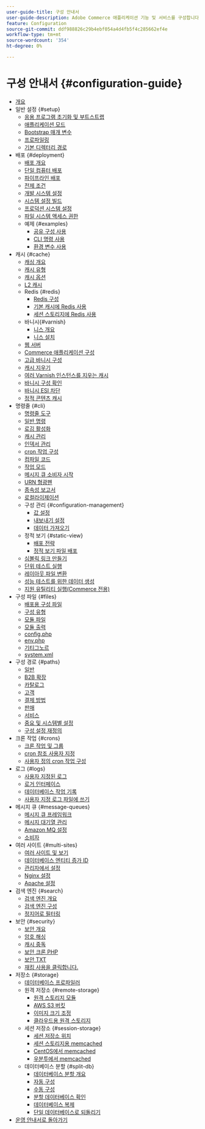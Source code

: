 ```yaml
---
user-guide-title: 구성 안내서
user-guide-description: Adobe Commerce 애플리케이션 기능 및 서비스를 구성합니다.
feature: Configuration
source-git-commit: ddf988826c29b4ebf054a4d4fb5f4c285662ef4e
workflow-type: tm+mt
source-wordcount: '354'
ht-degree: 0%

---
```



# 구성 안내서 {#configuration-guide}

+ [개요](overview.md)
+ 일반 설정 {#setup}
   + [응용 프로그램 초기화 및 부트스트랩](bootstrap/initialization.md)
   + [애플리케이션 모드](bootstrap/application-modes.md)
   + [Bootstrap 매개 변수](bootstrap/set-parameters.md)
   + [프로파일링](bootstrap/mage-profiler.md)
   + [기본 디렉터리 경로](bootstrap/mage-directory.md)
+ 배포 {#deployment}
   + [배포 개요](deployment/overview.md)
   + [단일 컴퓨터 배포](deployment/single-machine.md)
   + [파이프라인 배포](deployment/technical-details.md)
   + [전제 조건](deployment/prerequisites.md)
   + [개발 시스템 설정](deployment/development-system.md)
   + [시스템 설정 빌드](deployment/build-system.md)
   + [프로덕션 시스템 설정](deployment/production-system.md)
   + [파일 시스템 액세스 권한](deployment/file-system-permissions.md)
   + 예제 {#examples}
      + [공유 구성 사용](deployment/example-shared-configuration.md)
      + [CLI 명령 사용](deployment/example-using-cli.md)
      + [환경 변수 사용](deployment/example-environment-variables.md)
+ 캐시 {#cache}
   + [캐싱 개요](cache/caching-overview.md)
   + [캐시 유형](cache/cache-types.md)
   + [캐시 옵션](cache/cache-options.md)
   + [L2 캐시](cache/level-two-cache.md)
   + Redis {#redis}
      + [Redis 구성](cache/config-redis.md)
      + [기본 캐시에 Redis 사용](cache/redis-pg-cache.md)
      + [세션 스토리지에 Redis 사용](cache/redis-session.md)
   + 바니시{#varnish}
      + [니스 개요](cache/config-varnish.md)
      + [니스 설치](cache/config-varnish-install.md)
   + [웹 서버](cache/config-varnish-server.md)
   + [Commerce 애플리케이션 구성](cache/configure-varnish-commerce.md)
   + [고급 바니시 구성](cache/config-varnish-advanced.md)
   + [캐시 지우기](cache/use-varnish-cache.md)
   + [여러 Varnish 인스턴스를 지우는 캐시](cache/use-multiple-varnish-cache.md)
   + [바니시 구성 확인](cache/config-varnish-final.md)
   + [바니시 ESI 차단](cache/use-varnish-esi.md)
   + [정적 콘텐츠 캐시](cache/static-content-signing.md)
+ 명령줄 {#cli}
   + [명령줄 도구](cli/config-cli.md)
   + [일반 명령](cli/common-cli-commands.md)
   + [로깅 활성화](cli/enable-logging.md)
   + [캐시 관리](cli/manage-cache.md)
   + [인덱서 관리](cli/manage-indexers.md)
   + [cron 작업 구성](cli/configure-cron-jobs.md)
   + [컴파일 코드](cli/code-compiler.md)
   + [작업 모드](cli/set-mode.md)
   + [메시지 큐 소비자 시작](cli/start-message-queues.md)
   + [URN 형광펜](cli/urn-highlighter.md)
   + [종속성 보고서](cli/dependency-reports.md)
   + [로컬라이제이션](cli/localization.md)
   + 구성 관리 {#configuration-management}
      + [값 설정](cli/set-configuration-values.md)
      + [내보내기 설정](cli/export-configuration.md)
      + [데이터 가져오기](cli/import-configuration.md)
   + 정적 보기 {#static-view}
      + [배포 전략](cli/static-view-file-strategy.md)
      + [정적 보기 파일 배포](cli/static-view-file-deployment.md)
   + [심볼릭 링크 만들기](cli/create-symlinks.md)
   + [단위 테스트 실행](cli/unit-tests.md)
   + [레이아웃 파일 변환](cli/convert-layout-files.md)
   + [성능 테스트를 위한 데이터 생성](cli/generate-data.md)
   + [지원 유틸리티 실행(Commerce 전용)](cli/run-support-utilities.md)
+ 구성 파일 {#files}
   + [배포용 구성 파일](reference/deployment-files.md)
   + [구성 유형](reference/config-create-types.md)
   + [모듈 파일](reference/module-files.md)
   + [모듈 출력](reference/disable-module-output.md)
   + [config.php](reference/config-reference-configphp.md)
   + [env.php](reference/config-reference-envphp.md)
   + [기티그노르](reference/config-reference-gitignore.md)
   + [system.xml](reference/config-reference-systemxml.md)
+ 구성 경로 {#paths}
   + [일반](reference/config-reference-general.md)
   + [B2B 확장](reference/config-reference-b2b.md)
   + [카탈로그](reference/config-reference-catalog.md)
   + [고객](reference/config-reference-customers.md)
   + [결제 방법](reference/config-reference-payment.md)
   + [판매](reference/config-reference-sales.md)
   + [서비스](reference/config-reference-services.md)
   + [중요 및 시스템별 설정](reference/config-reference-sens.md)
   + [구성 설정 재정의](reference/override-config-settings.md)
+ 크론 작업 {#crons}
   + [크론 작업 및 그룹](cron/custom-cron.md)
   + [cron 참조 사용자 지정](cron/custom-cron-reference.md)
   + [사용자 정의 cron 작업 구성](cron/custom-cron-tutorial.md)
+ 로그 {#logs}
   + [사용자 지정된 로그](logs/custom-logging.md)
   + [로거 인터페이스](logs/logger-interface.md)
   + [데이터베이스 작업 기록](logs/database-activity.md)
   + [사용자 지정 로그 파일에 쓰기](logs/custom-log-files.md)
+ 메시지 큐 {#message-queues}
   + [메시지 큐 프레임워크](queues/message-queue-framework.md)
   + [메시지 대기열 관리](queues/manage-message-queues.md)
   + [Amazon MQ 설정](queues/aws-mq.md)
   + [소비자](queues/consumers.md)
+ 여러 사이트 {#multi-sites}
   + [여러 사이트 및 보기](multi-sites/ms-overview.md)
   + [데이터베이스 엔티티 증가 ID](multi-sites/change-increment-id.md)
   + [관리자에서 설정](multi-sites/ms-admin.md)
   + [Nginx 설정](multi-sites/ms-nginx.md)
   + [Apache 설정](multi-sites/ms-apache.md)
+ 검색 엔진 {#search}
   + [검색 엔진 개요](search/overview-search.md)
   + [검색 엔진 구성](search/configure-search-engine.md)
   + [정지어로 필터링](search/search-stopwords.md)
+ 보안 {#security}
   + [보안 개요](security/overview.md)
   + [암호 해싱](security/password-hashing.md)
   + [캐시 중독](security/cache-poisoning.md)
   + [보안 크론 PHP](security/secure-cron-php.md)
   + [보안 TXT](security/security-txt.md)
   + [재킹 사용을 클릭합니다.](security/xframe-options.md)
+ 저장소 {#storage}
   + [데이터베이스 프로파일러](storage/db-profiler.md)
   + 원격 저장소 {#remote-storage}
      + [원격 스토리지 모듈](remote-storage/remote-storage.md)
      + [AWS S3 버킷](remote-storage/remote-storage-aws-s3.md)
      + [이미지 크기 조정](remote-storage/remote-storage-image-resize.md)
      + [클라우드용 원격 스토리지](remote-storage/cloud-support.md)
   + 세션 저장소 {#session-storage}
      + [세션 저장소 위치](storage/sessions.md)
      + [세션 스토리지용 memcached](storage/memcached.md)
      + [CentOS에서 memcached](storage/memcache-centos.md)
      + [우분투에서 memcached](storage/memcache-ubuntu.md)
   + 데이터베이스 분할 {#split-db}
      + [데이터베이스 분할 개요](storage/multi-master.md)
      + [자동 구성](storage/multi-master-masterdb.md)
      + [수동 구성](storage/multi-master-manual.md)
      + [분할 데이터베이스 확인](storage/multi-master-verify.md)
      + [데이터베이스 복제](storage/multi-master-replication.md)
      + [단일 데이터베이스로 되돌리기](storage/revert-split-database.md)
+ [운영 안내서로 돌아가기](https://experienceleague.adobe.com/docs/commerce-operations/operational-guides/home.html?lang=ko)